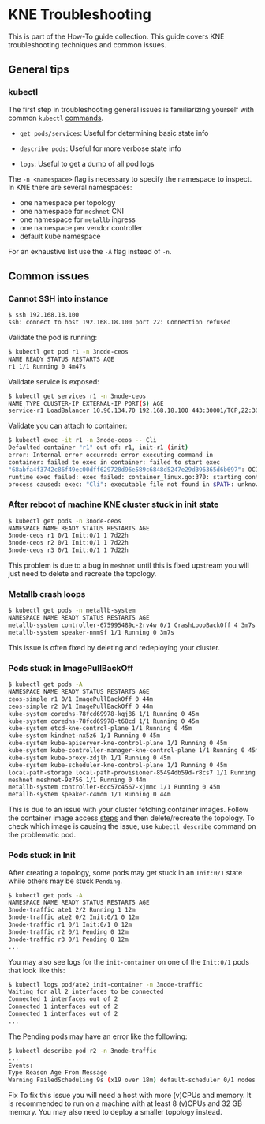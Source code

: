 # KNE Troubleshooting

This is part of the How-To guide collection. This guide covers KNE
troubleshooting techniques and common issues.

## General tips

### kubectl

The first step in troubleshooting general issues is familiarizing yourself with
common `kubectl`
[commands](https://kubernetes.io/docs/reference/kubectl/cheatsheet/).

- `get pods/services`: Useful for determining basic state info

- `describe pods`: Useful for more verbose state info

- `logs`: Useful to get a dump of all pod logs

The `-n <namespace>` flag is necessary to specify the namespace to inspect. In
KNE there are several namespaces:

- one namespace per topology
- one namespace for `meshnet` CNI
- one namespace for `metallb` ingress
- one namespace per vendor controller
- default kube namespace

For an exhaustive list use the `-A` flag instead of `-n`.

## Common issues

### Cannot SSH into instance

```bash
$ ssh 192.168.18.100
ssh: connect to host 192.168.18.100 port 22: Connection refused
```

Validate the pod is running:

```bash
$ kubectl get pod r1 -n 3node-ceos
NAME READY STATUS RESTARTS AGE
r1 1/1 Running 0 4m47s
```

Validate service is exposed:

```bash
$ kubectl get services r1 -n 3node-ceos
NAME TYPE CLUSTER-IP EXTERNAL-IP PORT(S) AGE
service-r1 LoadBalancer 10.96.134.70 192.168.18.100 443:30001/TCP,22:30004/TCP,6030:30005/TCP 4m22s
```

Validate you can attach to container:

```bash
$ kubectl exec -it r1 -n 3node-ceos -- Cli
Defaulted container "r1" out of: r1, init-r1 (init)
error: Internal error occurred: error executing command in
container: failed to exec in container: failed to start exec
"68abfa4f3742c86f49ec00dff629728d96e589c6848d5247e29d396365d6b697": OCI
runtime exec failed: exec failed: container_linux.go:370: starting container
process caused: exec: "Cli": executable file not found in $PATH: unknown
```

### After reboot of machine KNE cluster stuck in init state

```bash
$ kubectl get pods -n 3node-ceos
NAMESPACE NAME READY STATUS RESTARTS AGE
3node-ceos r1 0/1 Init:0/1 1 7d22h
3node-ceos r2 0/1 Init:0/1 1 7d22h
3node-ceos r3 0/1 Init:0/1 1 7d22h
```

This problem is due to a bug in `meshnet` until this is fixed upstream you will
just need to delete and recreate the topology.

### Metallb crash loops

```bash
$ kubectl get pods -n metallb-system
NAMESPACE NAME READY STATUS RESTARTS AGE
metallb-system controller-675995489c-2rv4w 0/1 CrashLoopBackOff 4 3m7s
metallb-system speaker-nnm9f 1/1 Running 0 3m7s
```

This issue is often fixed by deleting and redeploying your cluster.

### Pods stuck in ImagePullBackOff

```bash
$ kubectl get pods -A
NAMESPACE NAME READY STATUS RESTARTS AGE
ceos-simple r1 0/1 ImagePullBackOff 0 44m
ceos-simple r2 0/1 ImagePullBackOff 0 44m
kube-system coredns-78fcd69978-kqj86 1/1 Running 0 45m
kube-system coredns-78fcd69978-t68cd 1/1 Running 0 45m
kube-system etcd-kne-control-plane 1/1 Running 0 45m
kube-system kindnet-nx5z6 1/1 Running 0 45m
kube-system kube-apiserver-kne-control-plane 1/1 Running 0 45m
kube-system kube-controller-manager-kne-control-plane 1/1 Running 0 45m
kube-system kube-proxy-zdjlh 1/1 Running 0 45m
kube-system kube-scheduler-kne-control-plane 1/1 Running 0 45m
local-path-storage local-path-provisioner-85494db59d-r8cs7 1/1 Running 0 45m
meshnet meshnet-9z756 1/1 Running 0 44m
metallb-system controller-6cc57c4567-xjmmc 1/1 Running 0 45m
metallb-system speaker-c4mdm 1/1 Running 0 44m
```

This is due to an issue with your cluster fetching container images. Follow the
container image access [steps](#container_images) and then delete/recreate the
topology. To check which image is causing the issue, use `kubectl describe`
command on the problematic pod.

### Pods stuck in Init

After creating a topology, some pods may get stuck in an `Init:0/1` state while
others may be stuck `Pending`.

```bash
$ kubectl get pods -A
NAMESPACE NAME READY STATUS RESTARTS AGE
3node-traffic ate1 2/2 Running 1 12m
3node-traffic ate2 0/2 Init:0/1 0 12m
3node-traffic r1 0/1 Init:0/1 0 12m
3node-traffic r2 0/1 Pending 0 12m
3node-traffic r3 0/1 Pending 0 12m
...
```

You may also see logs for the `init-container` on one of the `Init:0/1` pods
that look like this:

```bash
$ kubectl logs pod/ate2 init-container -n 3node-traffic
Waiting for all 2 interfaces to be connected
Connected 1 interfaces out of 2
Connected 1 interfaces out of 2
Connected 1 interfaces out of 2
...
```

The Pending pods may have an error like the following:

```bash
$ kubectl describe pod r2 -n 3node-traffic
...
Events:
Type Reason Age From Message
Warning FailedScheduling 9s (x19 over 18m) default-scheduler 0/1 nodes are available: 1 Insufficient cpu.
```

Fix To fix this issue you will need a host with more (v)CPUs and memory. It is
recommended to run on a machine with at least 8 (v)CPUs and 32 GB memory. You
may also need to deploy a smaller topology instead.
